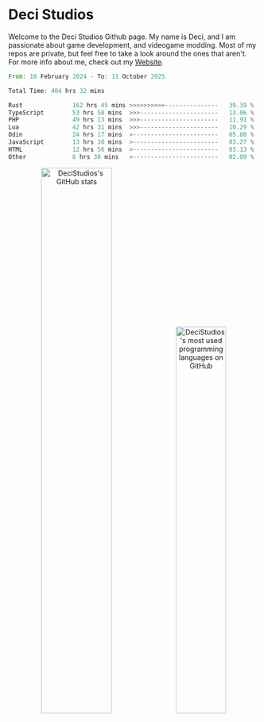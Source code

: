 # Deci Studios
Welcome to the Deci Studios Github page. My name is Deci, and I am passionate about game development, and videogame modding. Most of my repos are private, but feel free to take a look around the ones that aren't.
For more info about me, check out my <a href="https://decidev.co.uk" target="_blank">Website</a>.
<!--START_SECTION:waka-->

```rust
From: 10 February 2024 - To: 11 October 2025

Total Time: 404 hrs 32 mins

Rust              162 hrs 45 mins >>>>>>>>>>---------------   39.39 %
TypeScript        53 hrs 58 mins  >>>----------------------   13.06 %
PHP               49 hrs 13 mins  >>>----------------------   11.91 %
Lua               42 hrs 31 mins  >>>----------------------   10.29 %
Odin              24 hrs 17 mins  >------------------------   05.88 %
JavaScript        13 hrs 30 mins  >------------------------   03.27 %
HTML              12 hrs 56 mins  >------------------------   03.13 %
Other             8 hrs 38 mins   >------------------------   02.09 %
```

<!--END_SECTION:waka-->
<p align="center">
  <a href="https://github.com/anuraghazra/github-readme-stats" target="_blank"><img src="https://github-readme-stats.vercel.app/api?username=decistudios&show_icons=true&count_private=true&theme=omni&hide_border=true" alt="DeciStudios's GitHub stats" width="53.1%" /></a>
  <a href="https://github.com/anuraghazra/github-readme-stats" target="_blank"><img width="44.7%" src="https://github-readme-stats.vercel.app/api/top-langs/?username=decistudios&theme=omni&layout=compact&hide_border=true&langs_count=6" alt="DeciStudios's most used programming languages on GitHub" /></a>
</p>


